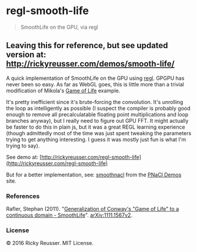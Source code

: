# regl-smooth-life

> SmoothLife on the GPU, via regl

## Leaving this for reference, but see updated version at: http://rickyreusser.com/demos/smooth-life/

A quick implementation of SmoothLife on the GPU using [regl](https://github.com/mikolalysenko/regl). GPGPU has never been so easy. As far as WebGL goes, this is little more than a trivial modification of Mikola's [Game of Life](https://github.com/mikolalysenko/regl/blob/gh-pages/example/life.js) example.

It's pretty inefficient since it's brute-forcing the convolution. It's unrolling the loop as intelligently as possible (I suspect the compiler is probably good enough to remove all precalculatable floating point multiplications and loop branches anyway), but I really need to figure out GPU FFT. It might actually be faster to do this in plain js, but it was a great REGL learning experience (though admittedly most of the time was just spent tweaking the parameters trying to get anything interesting. I guess it was mostly just fun is what I'm trying to say).

See demo at: [http://rickyreusser.com/regl-smooth-life](http://rickyreusser.com/regl-smooth-life)

But for a better implementation, see: [smoothnacl](https://github.com/binji/smoothnacl/) from the [PNaCl Demos](https://gonativeclient.appspot.com/demo) site.

### References

Rafler, Stephan (2011). "[Generalization of Conway's "Game of Life" to a continuous domain - SmoothLife](http://arxiv.org/abs/1111.1567)". [arXiv:1111.1567v2](http://arxiv.org/abs/1111.1567).

### License

&copy; 2016 Ricky Reusser. MIT License.
